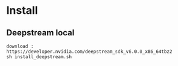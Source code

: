 # Install

## Deepstream local
  
    download : https://developer.nvidia.com/deepstream_sdk_v6.0.0_x86_64tbz2
    sh install_deepstream.sh
